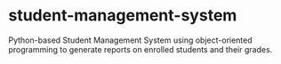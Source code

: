 # student-management-system
Python-based Student Management System using object-oriented programming to generate reports on enrolled students and their grades.
